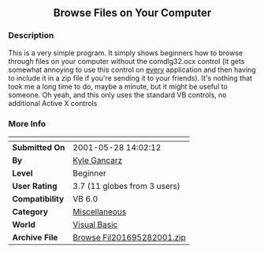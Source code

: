 ﻿<div align="center">

## Browse Files on Your Computer


</div>

### Description

This is a very simple program. It simply shows beginners how to browse through files on your computer without the comdlg32.ocx control (it gets somewhat annoying to use this control on <u>every</u> application and then having to include it in a zip file if you're sending it to your friends). It's nothing that took me a long time to do, maybe a minute, but it might be useful to someone. Oh yeah, and this only uses the standard VB controls, no additional Active X controls
 
### More Info
 


<span>             |<span>
---                |---
**Submitted On**   |2001-05-28 14:02:12
**By**             |[Kyle Gancarz](https://github.com/Planet-Source-Code/PSCIndex/blob/master/ByAuthor/kyle-gancarz.md)
**Level**          |Beginner
**User Rating**    |3.7 (11 globes from 3 users)
**Compatibility**  |VB 6\.0
**Category**       |[Miscellaneous](https://github.com/Planet-Source-Code/PSCIndex/blob/master/ByCategory/miscellaneous__1-1.md)
**World**          |[Visual Basic](https://github.com/Planet-Source-Code/PSCIndex/blob/master/ByWorld/visual-basic.md)
**Archive File**   |[Browse Fil201695282001\.zip](https://github.com/Planet-Source-Code/kyle-gancarz-browse-files-on-your-computer__1-23526/archive/master.zip)








